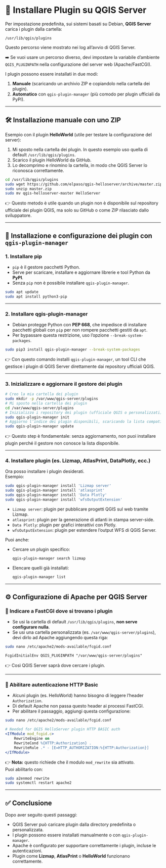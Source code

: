 # 📘 Installare Plugin su QGIS Server

Per impostazione predefinita, sui sistemi basati su Debian, **QGIS Server** carica i plugin dalla cartella:  
```
/usr/lib/qgis/plugins
```
Questo percorso viene mostrato nei log all’avvio di QGIS Server.  

➡️ Se vuoi usare un percorso diverso, devi impostare la variabile d’ambiente `QGIS_PLUGINPATH` nella configurazione del server web (Apache/FastCGI).  

I plugin possono essere installati in due modi:  
1. **Manuale** (scaricando un archivio ZIP e copiandolo nella cartella dei plugin).  
2. **Automatico** con `qgis-plugin-manager` (più comodo per plugin ufficiali da PyPI).  

---

## 🛠 Installazione manuale con uno ZIP

Esempio con il plugin **HelloWorld** (utile per testare la configurazione del server):  

1. Mi sposto nella cartella dei plugin. In questo esempio uso quella di default `/usr/lib/qgis/plugins`.  
2. Scarico il plugin HelloWorld da GitHub.  
3. Lo decomprimo e rinomino la cartella, in modo che QGIS Server lo riconosca correttamente.  

```bash
cd /usr/lib/qgis/plugins
sudo wget https://github.com/elpaso/qgis-helloserver/archive/master.zip
sudo unzip master.zip
sudo mv qgis-helloserver-master HelloServer
```

👉 Questo metodo è utile quando un plugin non è disponibile sul repository ufficiale dei plugin QGIS, ma solo su GitHub o come ZIP rilasciato dallo sviluppatore.  

---

## 🔧 Installazione e configurazione dei plugin con `qgis-plugin-manager`

### 1. Installare **pip**
- `pip` è il gestore pacchetti Python.  
- Serve per scaricare, installare e aggiornare librerie e tool Python da **PyPI**.  
- Senza `pip` non è possibile installare `qgis-plugin-manager`.  

```bash
sudo apt update
sudo apt install python3-pip
```

---

### 2. Installare **qgis-plugin-manager**
- Debian protegge Python con **PEP 668**, che impedisce di installare pacchetti globali con `pip` per non rompere pacchetti gestiti da `apt`.  
- Per bypassare questa restrizione, uso l’opzione `--break-system-packages`.  

```bash
sudo pip3 install qgis-plugin-manager --break-system-packages
```

👉 Con questo comando installi `qgis-plugin-manager`, un tool CLI che gestisce i plugin di QGIS Server direttamente dai repository ufficiali QGIS.  

---

### 3. Inizializzare e aggiornare il gestore dei plugin
```bash
# Creo la mia cartella dei plugin
sudo mkdir -p /var/www/qgis-server/plugins
# Mi sposto nella cartella dei plugin
cd /var/www/qgis-server/plugins
# Inizializzo i repository dei plugin (ufficiale QGIS o personalizzati)
sudo qgis-plugin-manager init
# Aggiorno l’indice dei plugin disponibili, scaricando la lista compatibile con la versione di QGIS installata
sudo qgis-plugin-manager update
```

👉 Questo step è fondamentale: senza aggiornamento, non puoi installare plugin perché il gestore non conosce la lista disponibile.  

---

### 4. Installare plugin (es. Lizmap, AtlasPrint, DataPlotly, ecc.)
Ora posso installare i plugin desiderati.  
Esempio:  

```bash
sudo qgis-plugin-manager install 'Lizmap server'
sudo qgis-plugin-manager install 'atlasprint'
sudo qgis-plugin-manager install 'Data Plotly'
sudo qgis-plugin-manager install 'wfsOutputExtension'
```

- `Lizmap server`: plugin per pubblicare progetti QGIS sul web tramite Lizmap.  
- `atlasprint`: plugin per la generazione di atlanti in stampa server-side.  
- `Data Plotly`: plugin per grafici interattivi con Plotly.  
- `wfsOutputExtension`: plugin per estendere l’output WFS di QGIS Server.  

Puoi anche:  
- Cercare un plugin specifico:  
  ```bash
  qgis-plugin-manager search lizmap
  ```
- Elencare quelli già installati:  
  ```bash
  qgis-plugin-manager list
  ```

---

## ⚙️ Configurazione di Apache per QGIS Server

### 🔹 Indicare a FastCGI dove si trovano i plugin
- Se usi la cartella di default `/usr/lib/qgis/plugins`, **non serve configurare nulla**.  
- Se usi una cartella personalizzata (es. `/var/www/qgis-server/plugins`), devi dirlo ad Apache aggiungendo questa riga:  

```bash
sudo nano /etc/apache2/mods-available/fcgid.conf
```

```apache
FcgidInitialEnv QGIS_PLUGINPATH "/var/www/qgis-server/plugins"
```

👉 Così QGIS Server saprà dove cercare i plugin.  

---

### 🔹 Abilitare autenticazione HTTP Basic
- Alcuni plugin (es. HelloWorld) hanno bisogno di leggere l’header `Authorization`.  
- Di default Apache non passa questo header ai processi FastCGI.  
- Per abilitare il passaggio, aggiungi questa configurazione:  

```bash
sudo nano /etc/apache2/mods-available/fcgid.conf
```

```apache
# Needed for QGIS HelloServer plugin HTTP BASIC auth
<IfModule mod_fcgid.c>
    RewriteEngine on
    RewriteCond %{HTTP:Authorization} .
    RewriteRule .* - [E=HTTP_AUTHORIZATION:%{HTTP:Authorization}]
</IfModule>
```

👉 **Nota:** questo richiede che il modulo `mod_rewrite` sia attivato.  
Puoi abilitarlo con:  

```bash
sudo a2enmod rewrite
sudo systemctl restart apache2
```

---

## ✅ Conclusione
Dopo aver seguito questi passaggi:  
- QGIS Server può caricare plugin dalla directory predefinita o personalizzata.  
- I plugin possono essere installati manualmente o con `qgis-plugin-manager`.  
- Apache è configurato per supportare correttamente i plugin, incluse le autenticazioni.  
- Plugin come **Lizmap**, **AtlasPrint** o **HelloWorld** funzionano correttamente.  
